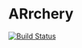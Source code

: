 # ARrchery

[![Build Status](https://travis-ci.org/samlehman617/VRchery.svg?branch=master)](https://travis-ci.org/samlehman617/VRchery)
